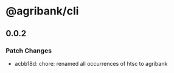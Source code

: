 # @agribank/cli

## 0.0.2

### Patch Changes

- acbb18d: chore: renamed all occurrences of htsc to agribank
